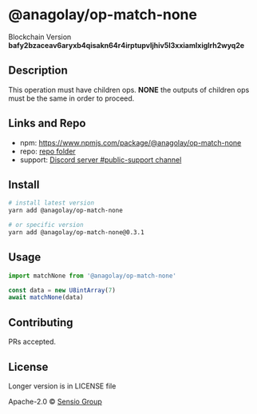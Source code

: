 # @anagolay/op-match-none

Blockchain Version **bafy2bzaceav6aryxb4qisakn64r4irptupvljhiv5l3xxiamlxiglrh2wyq2e**

## Description

This operation must have children ops. **NONE** the outputs of children ops must be the same in order to proceed.

## Links and Repo

- npm: https://www.npmjs.com/package/@anagolay/op-match-none
- repo: [repo folder](https://gitlab.com/anagolay/network-js-sdk/-/tree/master/operations/matchNone)
- support: [Discord server #public-support channel](https://discord.gg/RQ9g29y)

## Install

```sh
# install latest version
yarn add @anagolay/op-match-none

# or specific version
yarn add @anagolay/op-match-none@0.3.1
```

## Usage

```ts
import matchNone from '@anagolay/op-match-none'

const data = new U8intArray(7)
await matchNone(data)
```

## Contributing

PRs accepted.

## License

Longer version is in LICENSE file

Apache-2.0 © [Sensio Group](https://sensio.group)

